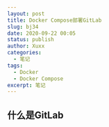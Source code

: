```yaml
---
layout: post
title: Docker Compose部署GitLab
slug: bj34
date: 2020-09-22 00:05
status: publish
author: Xuxx
categories: 
  - 笔记
tags: 
  - Docker
  - Docker Compose
excerpt: 笔记
---
```


## 什么是GitLab